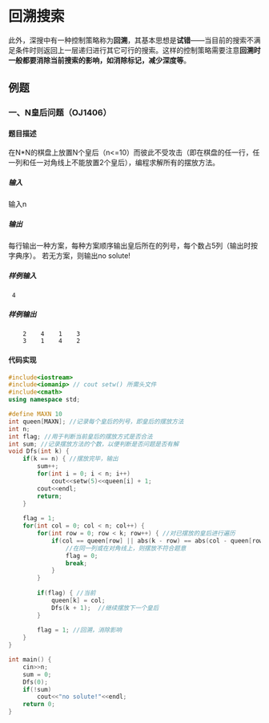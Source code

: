 # 回溯搜索

此外，深搜中有一种控制策略称为**回溯**，其基本思想是**试错**——当目前的搜索不满足条件时则返回上一层递归进行其它可行的搜索。这样的控制策略需要注意**回溯时一般都要消除当前搜索的影响，如消除标记，减少深度等**。

## 例题

### 一、N皇后问题（OJ1406）

#### 题目描述

在N*N的棋盘上放置N个皇后（n<=10）而彼此不受攻击（即在棋盘的任一行，任一列和任一对角线上不能放置2个皇后），编程求解所有的摆放方法。

##### 输入

  输入n

##### 输出

每行输出一种方案，每种方案顺序输出皇后所在的列号，每个数占5列（输出时按字典序）。
若无方案，则输出no solute!

##### 样例输入

```
 4
```

##### 样例输出

```
    2    4    1    3
    3    1    4    2
```

#### 代码实现

```c++
#include<iostream>
#include<iomanip> // cout setw() 所需头文件
#include<cmath>
using namespace std;

#define MAXN 10
int queen[MAXN]; //记录每个皇后的列号，即皇后的摆放方法
int n;
int flag; //用于判断当前皇后的摆放方式是否合法
int sum; //记录摆放方法的个数，以便判断是否问题是否有解
void Dfs(int k) {
	if(k == n) { //摆放完毕，输出
		sum++;
		for(int i = 0; i < n; i++)
			cout<<setw(5)<<queen[i] + 1;
		cout<<endl;
		return;
	}
	
	flag = 1;
	for(int col = 0; col < n; col++) {
		for(int row = 0; row < k; row++) { //对已摆放的皇后进行遍历
			if(col == queen[row] || abs(k - row) == abs(col - queen[row])) {
                //在同一列或在对角线上，则摆放不符合题意
				flag = 0;
				break;
			}
		}
		
		if(flag) { //当前
			queen[k] = col; 
			Dfs(k + 1);  //继续摆放下一个皇后
		}
		
		flag = 1; //回溯，消除影响
	}
}

int main() {
	cin>>n;
	sum = 0; 
	Dfs(0);
	if(!sum) 
		cout<<"no solute!"<<endl;
	return 0;
} 
```

